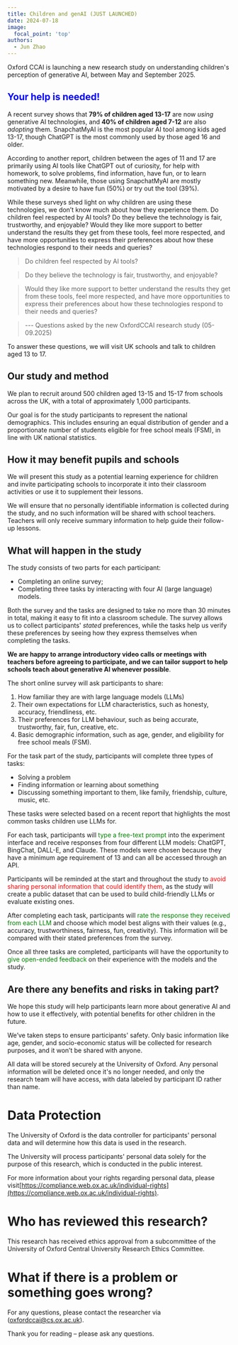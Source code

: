 ```yaml
---
title: Children and genAI (JUST LAUNCHED)
date: 2024-07-18
image:
  focal_point: 'top'
authors:
  - Jun Zhao
---
```



Oxford CCAI is launching a new research study on understanding children's perception of generative AI, between May and September 2025.

## <font color="blue">Your help is needed!</font>

A recent survey shows that **79% of children aged 13-17** are now *using* generative AI technologies, and **40% of children aged 7-12** are also *adopting* them. SnapchatMyAI is the most popular AI tool among kids aged 13-17, though ChatGPT is the most commonly used by those aged 16 and older. 

According to another report, children between the ages of 11 and 17 are primarily using AI tools like ChatGPT out of curiosity, for help with homework, to solve problems, find information, have fun, or to learn something new. Meanwhile, those using SnapchatMyAI are mostly motivated by a desire to have fun (50%) or try out the tool (39%).


While these surveys shed light on why children are using these technologies, we don’t know much about how they experience them. Do children feel respected by AI tools? Do they believe the technology is fair, trustworthy, and enjoyable? Would they like more support to better understand the results they get from these tools, feel more respected, and have more opportunities to express their preferences about how these technologies respond to their needs and queries?

> Do children feel respected by AI tools? 

> Do they believe the technology is fair, trustworthy, and enjoyable? 

> Would they like more support to better understand the results they get from these tools, feel more respected, and have more opportunities to express their preferences about how these technologies respond to their needs and queries?

> --- Questions asked by the new OxfordCCAI research study (05-09.2025)


To answer these questions, we will visit UK schools and talk to children aged 13 to 17. 


## Our study and method

We plan to recruit around 500 children aged 13-15 and 15-17 from schools across the UK, with a total of approximately 1,000 participants.

Our goal is for the study participants to represent the national demographics. This includes ensuring an equal distribution of gender and a proportionate number of students eligible for free school meals (FSM), in line with UK national statistics.


## How it may benefit pupils and schools

We will present this study as a potential learning experience for children and invite participating schools to incorporate it into their classroom activities or use it to supplement their lessons.

We will ensure that no personally identifiable information is collected during the study, and no such information will be shared with school teachers. Teachers will only receive summary information to help guide their follow-up lessons.

## What will happen in the study

The study consists of two parts for each participant:
- Completing an online survey; 
- Completing three tasks by interacting with four AI (large language) models.

Both the survey and the tasks are designed to take no more than 30 minutes in total, making it easy to fit into a classroom schedule. The survey allows us to collect participants' *stated* preferences, while the tasks help us verify these preferences by seeing how they express themselves when completing the tasks.


**We are happy to arrange introductory video calls or meetings with teachers before agreeing to participate, and we can tailor support to help schools teach about generative AI whenever possible**.

The short online survey will ask participants to share:
1. How familiar they are with large language models (LLMs)
2. Their own expectations for LLM characteristics, such as honesty, accuracy, friendliness, etc.
3. Their preferences for LLM behaviour, such as being accurate, trustworthy, fair, fun, creative, etc.
4. Basic demographic information, such as age, gender, and eligibility for free school meals (FSM).


For the task part of the study, participants will complete three types of tasks:
- Solving a problem
- Finding information or learning about something
- Discussing something important to them, like family, friendship, culture, music, etc.


These tasks were selected based on a recent report that highlights the most common tasks children use LLMs for.

For each task, participants will <font color="green">type a free-text prompt</font> into the experiment interface and receive responses from four different LLM models: ChatGPT, BingChat, DALL-E, and Claude. These models were chosen because they have a minimum age requirement of 13 and can all be accessed through an API.


Participants will be reminded at the start and throughout the study to <font color="red">avoid sharing personal information that could identify them</font>, as the study will create a public dataset that can be used to build child-friendly LLMs or evaluate existing ones.


After completing each task, participants will <font color="green">rate the response they received from each LLM</font> and choose which model best aligns with their values (e.g., accuracy, trustworthiness, fairness, fun, creativity). This information will be compared with their stated preferences from the survey.

Once all three tasks are completed, participants will have the opportunity to <font color="green">give open-ended feedback</font> on their experience with the models and the study.




## Are there any benefits and risks in taking part?

We hope this study will help participants learn more about generative AI and how to use it effectively, with potential benefits for other children in the future.

We’ve taken steps to ensure participants' safety. Only basic information like age, gender, and socio-economic status will be collected for research purposes, and it won’t be shared with anyone.

All data will be stored securely at the University of Oxford. Any personal information will be deleted once it's no longer needed, and only the research team will have access, with data labeled by participant ID rather than name.


# Data Protection

The University of Oxford is the data controller for participants' personal data and will determine how this data is used in the research.

The University will process participants' personal data solely for the purpose of this research, which is conducted in the public interest.

For more information about your rights regarding personal data, please visit[https://compliance.web.ox.ac.uk/individual-rights](https://compliance.web.ox.ac.uk/individual-rights).


# Who has reviewed this research?
This research has received ethics approval from a subcommittee of the University of Oxford Central University Research Ethics Committee. 


# What if there is a problem or something goes wrong?

For any questions, please contact the researcher via (oxfordccai@cs.ox.ac.uk).  




Thank you for reading – please ask any questions.
